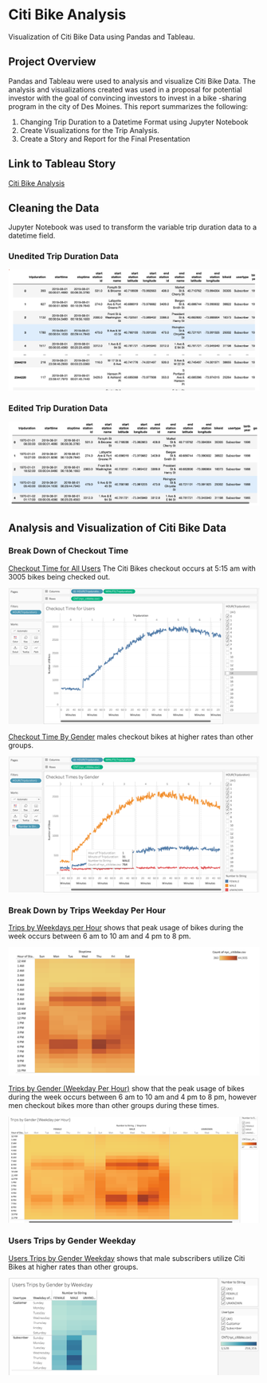 # Citi Bike Analysis

Visualization of Citi Bike Data using Pandas and Tableau.

## Project Overview 

Pandas and Tableau were used to analysis and visualize Citi Bike Data. The analysis and visualizations created was used in a proposal for potential investor with the goal of convincing investors to invest in a bike -sharing program in the city of Des Moines. This report summarizes the following:
1. Changing Trip Duration to a Datetime Format using Jupyter Notebook
2. Create Visualizations for the Trip Analysis. 
3. Create a Story and Report for the Final Presentation

## Link to Tableau Story 

[Citi Bike Analysis](https://public.tableau.com/app/profile/ajani.benoit/viz/CitiBikeAnalysis_16623918721800/CitiBikeAnalysis?publish=yes)

## Cleaning the Data

Jupyter Notebook was used to transform the variable trip duration data to a datetime field. 

### Unedited Trip Duration Data

![Fig_1.png]( https://github.com/AjaniBenoit/Bikesharing/blob/main/Fig_1.png)

### Edited Trip Duration Data

![Fig_2.png]( https://github.com/AjaniBenoit/Bikesharing/blob/main/Fig_2.png)

## Analysis and Visualization of Citi Bike Data 

### Break Down of Checkout Time 

[Checkout Time for All Users]( https://public.tableau.com/app/profile/ajani.benoit/viz/CheckoutTimeforUsers_16623284034120/CheckoutTimeforUsers?publish=yes) The Citi Bikes checkout occurs at 5:15 am with 3005 bikes being checked out. 

![Fig_3.png]( https://github.com/AjaniBenoit/Bikesharing/blob/main/Fig_3.png)

[Checkout Time By Gender]( https://public.tableau.com/app/profile/ajani.benoit/viz/CheckoutTimebyGender_16623405362590/CheckoutTimesbyGender?publish=yes) males checkout bikes at higher rates than other groups. 

![Fig_4.png]( https://github.com/AjaniBenoit/Bikesharing/blob/main/Fig_4.png)

### Break Down by Trips Weekday Per Hour
[Trips by Weekdays per Hour](https://public.tableau.com/app/profile/ajani.benoit/viz/TripsbyWeekdayforEachHour_16623414640220/TripsbyWeekdayforEachHour?publish=yes) shows that peak usage of bikes during the week occurs between 6 am to 10 am and 4 pm to 8 pm. 

![Fig_5.png]( https://github.com/AjaniBenoit/Bikesharing/blob/main/Fig_5.png)

[Trips by Gender (Weekday Per Hour)]( https://public.tableau.com/app/profile/ajani.benoit/viz/TripsbyGenderWeekdayPerHour_16623418762560/TripsbyGenderWeekdayperHour?publish=yes) show that the peak usage of bikes during the week occurs between 6 am to 10 am and 4 pm to 8 pm, however men checkout bikes more than other groups during these times. 

![Fig_6.png](https://github.com/AjaniBenoit/Bikesharing/blob/main/Fig_6.png)

### Users Trips by Gender Weekday

[Users Trips by Gender Weekday](https://public.tableau.com/app/profile/ajani.benoit/viz/TripsbyGenderbyWeekday_16623424517840/UsersTripsbyGenderbyWeekday?publish=yes) shows that male subscribers utilize Citi Bikes at higher rates than other groups. 

![Fig_7.png]( https://github.com/AjaniBenoit/Bikesharing/blob/main/Fig_7.png)

